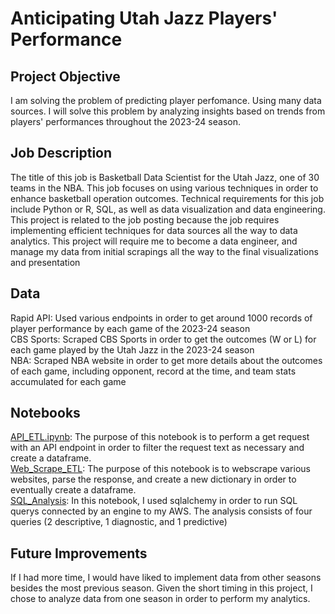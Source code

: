 # Anticipating Utah Jazz Players' Performance 
## Project Objective
I am solving the problem of predicting player perfomance. Using many data sources. I will solve this problem by analyzing insights based on trends from players' performances throughout the 2023-24 season.
## Job Description
The title of this job is Basketball Data Scientist for the Utah Jazz, one of 30 teams in the NBA. This job focuses on using various techniques in order to enhance basketball operation outcomes. Technical requirements for this job include Python or R, SQL, as well as data visualization and data engineering. This project is related to the job posting because the job requires implementing efficient techniques for data sources all the way to data analytics. This project will require me to become a data engineer, and manage my data from initial scrapings all the way to the final visualizations and presentation
## Data
Rapid API: Used various endpoints in order to get around 1000 records of player performance by each game of the 2023-24 season <br>
CBS Sports: Scraped CBS Sports in order to get the outcomes (W or L) for each game played by the Utah Jazz in the 2023-24 season <br>
NBA: Scraped NBA website in order to get more details about the outcomes of each game, including opponent, record at the time, and team stats accumulated for each game <br>
## Notebooks
[API_ETL.ipynb](https://colab.research.google.com/drive/1vS2MCTRW_9ms364sa7XNVQXdfjCJ8ckv?usp=sharing): The purpose of this notebook is to perform a get request with an API endpoint in order to filter the request text as necessary and create a dataframe. <br>
[Web_Scrape_ETL](https://colab.research.google.com/drive/1eBbjUfVWMs6Ds8VpZF6acxXmh8MwzqcR?usp=sharing): The purpose of this notebook is to webscrape various websites, parse the response, and create a new dictionary in order to eventually create a dataframe.<br>
[SQL_Analysis](https://colab.research.google.com/drive/1-GRyFre25CJQu9ZEuQfQFt9_n4h3SjQP?usp=sharing): In this notebook, I used sqlalchemy in order to run SQL querys connected by an engine to my AWS. The analysis consists of four queries (2 descriptive, 1 diagnostic, and 1 predictive) <br>
## Future Improvements
If I had more time, I would have liked to implement data from other seasons besides the most previous season. Given the short timing in this project, I chose to analyze data from one season in order to perform my analytics.
